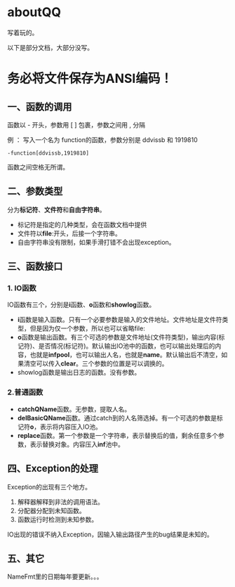 # aboutQQ
写着玩的。


以下是部分文档，大部分没写。


# 务必将文件保存为ANSI编码！

## 一、函数的调用

函数以  -  开头，参数用  [ ]  包裹，参数之间用  ,    分隔

例 ： 写入一个名为 function的函数，参数分别是 ddvissb 和 1919810

```
-function[ddvissb,1919810]
```

函数之间空格无所谓。

## 二、参数类型

分为**标记符**、**文件符**和**自由字符串**。

- 标记符是指定的几种类型，会在函数文档中提供
- 文件符以**file**:开头，后接一个字符串。
- 自由字符串没有限制，如果手滑打错不会出现exception。

## 三、函数接口

### 1. IO函数

IO函数有三个，分别是**i**函数、**o**函数和**showlog**函数。

- **i**函数是输入函数。只有一个必要参数是输入的文件地址。文件地址是文件符类型，但是因为仅一个参数，所以也可以省略file:
- **o**函数是输出函数。有三个可选的参数是文件地址(文件符类型)，输出内容(标记符)、是否情况(标记符)。默认输出IO池中的函数，也可以输出处理后的内容，也就是**infpool**，也可以输出人名，也就是**name**。默认输出后不清空，如果清空可以传入**clear**。三个参数的位置是可以调换的。
- showlog函数是输出日志的函数。没有参数。

### 2.普通函数

- **catchQName**函数。无参数，提取人名。
- **delBasicQName**函数。通过catch到的人名筛选掉。有一个可选的参数是标记符**o**，表示将内容压入IO池。
- **replace**函数。第一个参数是一个字符串，表示替换后的值，剩余任意多个参数，表示替换对象。内容压入**inf**池中。

## 四、Exception的处理

Exception的出现有三个地方。

1. 解释器解释到非法的调用语法。
2. 分配器分配到未知函数。
3. 函数运行时检测到未知参数。

IO出现的错误不纳入Exception，因输入输出路径产生的bug结果是未知的。

## 五、其它

NameFmt里的日期每年要更新。。。 
